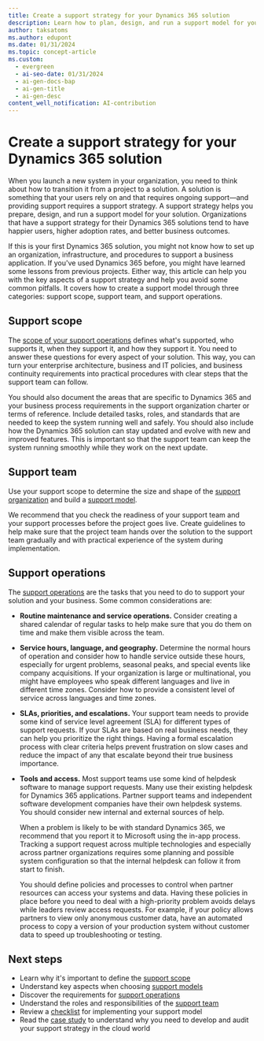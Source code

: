 ```yaml
---
title: Create a support strategy for your Dynamics 365 solution
description: Learn how to plan, design, and run a support model for your Dynamics 365 solution by defining the scope, team, processes, and tools.
author: taksatoms
ms.author: edupont
ms.date: 01/31/2024
ms.topic: concept-article
ms.custom:
  - evergreen
  - ai-seo-date: 01/31/2024
  - ai-gen-docs-bap
  - ai-gen-title
  - ai-gen-desc
content_well_notification: AI-contribution
---
```


# Create a support strategy for your Dynamics 365 solution

When you launch a new system in your organization, you need to think about how to transition it from a project to a solution. A solution is something that your users rely on and that requires ongoing support&mdash;and providing support requires a support strategy. A support strategy helps you prepare, design, and run a support model for your solution. Organizations that have a support strategy for their Dynamics 365 solutions tend to have happier users, higher adoption rates, and better business outcomes.

If this is your first Dynamics 365 solution, you might not know how to set up an organization, infrastructure, and procedures to support a business application. If you've used Dynamics 365 before, you might have learned some lessons from previous projects. Either way, this article can help you with the key aspects of a support strategy and help you avoid some common pitfalls. It covers how to create a support model through three categories: support scope, support team, and support operations.

## Support scope

The [scope of your support operations](transition-to-support-scope.md) defines what's supported, who supports it, when they support it, and how they support it. You need to answer these questions for every aspect of your solution. This way, you can turn your enterprise architecture, business and IT policies, and business continuity requirements into practical procedures with clear steps that the support team can follow.

You should also document the areas that are specific to Dynamics 365 and your business process requirements in the support organization charter or terms of reference. Include detailed tasks, roles, and standards that are needed to keep the system running well and safely. You should also include how the Dynamics 365 solution can stay updated and evolve with new and improved features. This is important so that the support team can keep the system running smoothly while they work on the next update.

## Support team

Use your support scope to determine the size and shape of the [support organization](transition-to-support-team.md) and build a [support model](transition-to-support-models.md).

We recommend that you check the readiness of your support team and your support processes before the project goes live. Create guidelines to help make sure that the project team hands over the solution to the support team gradually and with practical experience of the system during implementation.

## Support operations

The [support operations](transition-to-support-operations.md) are the tasks that you need to do to support your solution and your business. Some common considerations are:

- **Routine maintenance and service operations.** Consider creating a shared calendar of regular tasks to help make sure that you do them on time and make them visible across the team.

- **Service hours, language, and geography.** Determine the normal hours of operation and consider how to handle service outside these hours, especially for urgent problems, seasonal peaks, and special events like company acquisitions. If your organization is large or multinational, you might have employees who speak different languages and live in different time zones. Consider how to provide a consistent level of service across languages and time zones.

- **SLAs, priorities, and escalations.** Your support team needs to provide some kind of service level agreement (SLA) for different types of support requests. If your SLAs are based on real business needs, they can help you prioritize the right things. Having a formal escalation process with clear criteria helps prevent frustration on slow cases and reduce the impact of any that escalate beyond their true business importance.

- **Tools and access.** Most support teams use some kind of helpdesk software to manage support requests. Many use their existing helpdesk for Dynamics 365 applications. Partner support teams and independent software development companies have their own helpdesk systems. You should consider new internal and external sources of help.

  When a problem is likely to be with standard Dynamics 365, we recommend that you report it to Microsoft using the in-app process. Tracking a support request across multiple technologies and especially across partner organizations requires some planning and possible system configuration so that the internal helpdesk can follow it from start to finish.

  You should define policies and processes to control when partner resources can access your systems and data. Having these policies in place before you need to deal with a high-priority problem avoids delays while leaders review access requests. For example, if your policy allows partners to view only anonymous customer data, have an automated process to copy a version of your production system without customer data to speed up troubleshooting or testing.

## Next steps

- Learn why it's important to define the [support scope](transition-to-support-scope.md)
- Understand key aspects when choosing [support models](transition-to-support-models.md)
- Discover the requirements for [support operations](transition-to-support-operations.md)
- Understand the roles and responsibilities of the [support team](transition-to-support-team.md)
- Review a [checklist](transition-to-support-checklist.md) for implementing your support model
- Read the [case study](service-solution-case-study.md) to understand why you need to develop and audit your support strategy in the cloud world
